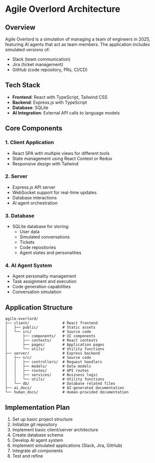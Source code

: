 # Agile Overlord Architecture

## Overview
Agile Overlord is a simulation of managing a team of engineers in 2025, featuring AI agents that act as team members. The application includes simulated versions of:
- Slack (team communication)
- Jira (ticket management)
- GitHub (code repository, PRs, CI/CD)

## Tech Stack
- **Frontend**: React with TypeScript, Tailwind CSS
- **Backend**: Express.js with TypeScript
- **Database**: SQLite
- **AI Integration**: External API calls to language models

## Core Components

### 1. Client Application
- React SPA with multiple views for different tools
- State management using React Context or Redux
- Responsive design with Tailwind

### 2. Server
- Express.js API server
- WebSocket support for real-time updates
- Database interactions
- AI agent orchestration

### 3. Database
- SQLite database for storing:
  - User data
  - Simulated conversations
  - Tickets
  - Code repositories
  - Agent states and personalities

### 4. AI Agent System
- Agent personality management
- Task assignment and execution
- Code generation capabilities
- Conversation simulation

## Application Structure
```
agile-overlord/
├── client/               # React frontend
│   ├── public/           # Static assets
│   └── src/              # Source code
│       ├── components/   # UI components
│       ├── contexts/     # React contexts
│       ├── pages/        # Application pages
│       └── utils/        # Utility functions
├── server/               # Express backend
│   ├── src/              # Source code
│   │   ├── controllers/  # Request handlers
│   │   ├── models/       # Data models
│   │   ├── routes/       # API routes
│   │   ├── services/     # Business logic
│   │   └── utils/        # Utility functions
│   └── db/               # Database related files
├── ai_docs/              # AI-generated documentation
└── human_docs/           # Human-provided documentation
```

## Implementation Plan
1. Set up basic project structure
2. Initialize git repository
3. Implement basic client/server architecture
4. Create database schema
5. Develop AI agent system
6. Implement simulated applications (Slack, Jira, GitHub)
7. Integrate all components
8. Test and refine